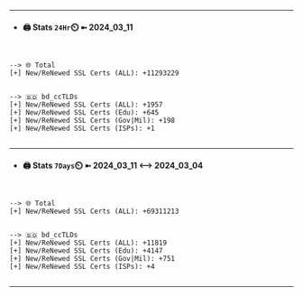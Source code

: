 

---
- #### 🖨️ **Stats** `24Hr`⏲️ ➼ 2024_03_11
```console


--> 🌐 Total
[+] New/ReNewed SSL Certs (ALL): +11293229


--> 🇧🇩 bd_ccTLDs
[+] New/ReNewed SSL Certs (ALL): +1957
[+] New/ReNewed SSL Certs (Edu): +645
[+] New/ReNewed SSL Certs (Gov|Mil): +198
[+] New/ReNewed SSL Certs (ISPs): +1


```

---
- #### 🖨️ **Stats** `7Days`⏲️ ➼ 2024_03_11 <--> 2024_03_04
```console


--> 🌐 Total
[+] New/ReNewed SSL Certs (ALL): +69311213


--> 🇧🇩 bd_ccTLDs
[+] New/ReNewed SSL Certs (ALL): +11819
[+] New/ReNewed SSL Certs (Edu): +4147
[+] New/ReNewed SSL Certs (Gov|Mil): +751
[+] New/ReNewed SSL Certs (ISPs): +4


```

---

